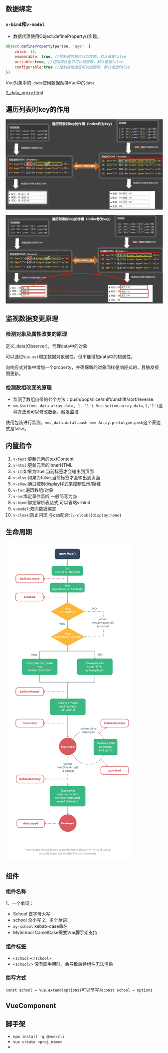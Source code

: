 ## 数据绑定
### `v-bind`和`v-model`
- 数据代理使用Object.defineProperty()实现。

```javascript
Object.defineProperty(person, 'age', {
    value: 18,
    enumerable: true, //控制属性是否可以枚举，默认值是false
    writable:true, //控制属性是否可以被修改，默认值是false
    configurable:true //控制属性是否可以被删除，默认值是false
})
```

Vue对象中的`_data`使用数据劫持Vue中的`data`

[2_data_proxy.html](../vue2/02-数据代理/2_data_proxy.html)

## 遍历列表时key的作用
![img.png](images/img.png)

![img_1.png](images/img_1.png)

## 监视数据变更原理
### 检测对象及属性改变的原理
定义_data(Observer)，代理data中的对象

可以通过`Vue.set`增加数据对象属性，但不能增加data中的根属性。

向响应式对象中增加一个property，并确保新的对象同样是响应式的，且触发视图更新。

### 检测数组改变的原理
- 监测了数组自带的七个方法：push/pop/slice/shift/unshift/sort/reverse.
- `vm.$set(vm._data.array_data, 1, '1')`, `Vue.set(vm.array_data,1,'1')`这种方法也可以修改数组，触发监控

使用包装进行监测。`vm._data.data1.push === Array.prototype.push`这个表达式是false。

## 内置指令
1. `v-text`:更新元素的textContent
2. `v-html`:更新元素的innerHTML
3. `v-if`:如果为true,当前标签才会输出到页面
4. `v-else`:如果为false,当前标签才会输出到页面
5. `v-show`:通过控制display样式来控制显示/隐藏
6. `v-for`:遍历数组/对象
7. `v-on`:绑定事件监听,一般简写为@
8. `v-bind`:绑定解析表达式,可以省略v-bind
9. `v-model`:双向数据绑定
10. `v-cloak`:防止闪现,与css配合:`[v-cloak]{display:none}`

## 生命周期
![img.png](images/img2.png)

## 组件
### 组件名称
1、一个单词：
- School 首字母大写
- school 全小写
2、多个单词：
- `my-school` kebab-case命名
- MySchool CamelCase需要Vue脚手架支持

### 组件标签
- `<school></school>`
- `<school/>` 没有脚手架时，会导致后续组件无法渲染

### 简写方式
`const school = Vue.extend(options)`可以简写为`const school = options`

## VueComponent

## 脚手架
- `npm install -g @vue/cli`
- `vue create <proj_name>`
- 
